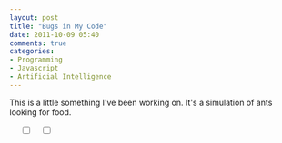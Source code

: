 ```yaml
---
layout: post
title: "Bugs in My Code"
date: 2011-10-09 05:40
comments: true
categories: 
- Programming
- Javascript
- Artificial Intelligence
---
```

This is a little something I've been working on. It's a simulation of ants
looking for food.

<!--more-->

<div id='antsMain'></div>
<ul style="position: relative; list-style: none">
<li style="position: absolute; height: 18px; width: 18px; background: url('/writes/images/trail-label.png') 0 0"></li>
<li style="position: absolute; left: 19px"><input id="showTracksCb" type="checkbox"></li>
<li style="position: absolute; left: 36px; height: 18px; width: 18px; background: url('/writes/images/heart-label.png') 0 0"></li>
<li style="position: absolute; left: 55px"><input id="showHeartsCb" type="checkbox"></li>
</ul>
<script src="/javascripts/ants.js"></script>
<script>
new brigh.ants.AntsLoop(500, 500, {
    parentDivId: 'antsMain',
    showTracksId: 'showTracksCb',
    showHeartsId: 'showHeartsCb'
}).startLooping();
</script>